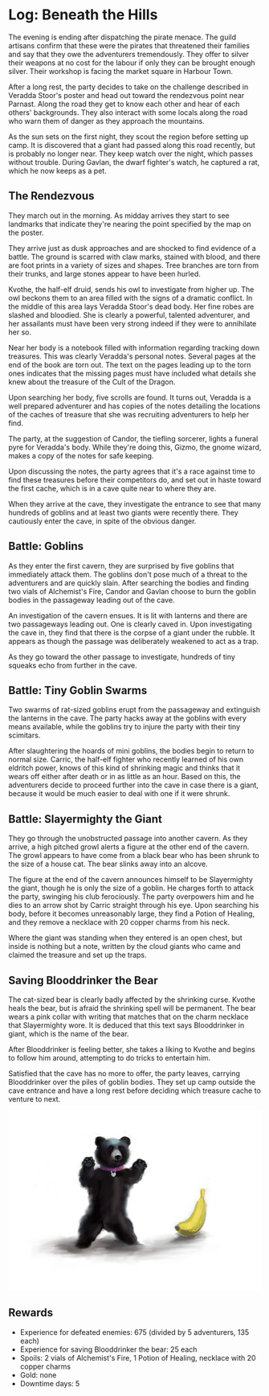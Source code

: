 # Log: Beneath the Hills

The evening is ending after dispatching the pirate menace. The guild artisans confirm that these were the pirates that
threatened their families and say that they owe the adventurers tremendously. They offer to silver their weapons at no
cost for the labour if only they can be brought enough silver. Their workshop is facing the market square in Harbour
Town.

After a long rest, the party decides to take on the challenge described in Veradda Stoor's poster and head out toward
the rendezvous point near Parnast. Along the road they get to know each other and hear of each others' backgrounds. They
also interact with some locals along the road who warn them of danger as they approach the mountains.

As the sun sets on the first night, they scout the region before setting up camp. It is discovered that a giant had
passed along this road recently, but is probably no longer near. They keep watch over the night, which passes without
trouble. During Gavlan, the dwarf fighter's watch, he captured a rat, which he now keeps as a pet.

## The Rendezvous

They march out in the morning. As midday arrives they start to see landmarks that indicate they're nearing the point
specified by the map on the poster.

They arrive just as dusk approaches and are shocked to find evidence of a battle. The ground is scarred with claw marks,
stained with blood, and there are foot prints in a variety of sizes and shapes. Tree branches are torn from their 
trunks, and large stones appear to have been hurled.

Kvothe, the half-elf druid, sends his owl to investigate from higher up. The owl beckons them to an area filled with the
signs of a dramatic conflict. In the middle of this area lays Veradda Stoor's dead body. Her fine robes are slashed and 
bloodied. She is clearly a powerful, talented adventurer, and her assailants must have been very strong indeed if they
were to annihilate her so.

Near her body is a notebook filled with information regarding tracking down treasures. This was clearly Veradda's 
personal notes. Several pages at the end of the book are torn out. The text on the pages leading up to the torn ones
indicates that the missing pages must have included what details she knew about the treasure of the Cult of the Dragon.

Upon searching her body, five scrolls are found. It turns out, Veradda is a well prepared adventurer and has copies of
the notes detailing the locations of the caches of treasure that she was recruiting adventurers to help her find.

The party, at the suggestion of Candor, the tiefling sorcerer, lights a funeral pyre for Veradda's body. While they're
doing this, Gizmo, the gnome wizard, makes a copy of the notes for safe keeping.

Upon discussing the notes, the party agrees that it's a race against time to find these treasures before their
competitors do, and set out in haste toward the first cache, which is in a cave quite near to where they are.

When they arrive at the cave, they investigate the entrance to see that many hundreds of goblins and at least two
giants were recently there. They cautiously enter the cave, in spite of the obvious danger.

## Battle: Goblins

As they enter the first cavern, they are surprised by five goblins that immediately attack them. The goblins don't pose
much of a threat to the adventurers and are quickly slain. After searching the bodies and finding two vials of
Alchemist's Fire, Candor and Gavlan choose to burn the goblin bodies in the passageway leading out of the cave.

An investigation of the cavern ensues. It is lit with lanterns and there are two passageways leading out. One is clearly
caved in. Upon investigating the cave in, they find that there is the corpse of a giant under the rubble. It appears as 
though the passage was deliberately weakened to act as a trap.

As they go toward the other passage to investigate, hundreds of tiny squeaks echo from further in the cave.

## Battle: Tiny Goblin Swarms

Two swarms of rat-sized goblins erupt from the passageway and extinguish the lanterns in the cave. The party hacks away
at the goblins with every means available, while the goblins try to injure the party with their tiny scimitars.

After slaughtering the hoards of mini goblins, the bodies begin to return to normal size. Carric, the half-elf fighter 
who recently learned of his own eldritch power, knows of this kind of shrinking magic and thinks that it wears off 
either after death or in as little as an hour. Based on this, the adventurers decide to proceed further into the cave in
case there is a giant, because it would be much easier to deal with one if it were shrunk.

## Battle: Slayermighty the Giant

They go through the unobstructed passage into another cavern. As they arrive, a high pitched growl alerts a figure at
the other end of the cavern. The growl appears to have come from a black bear who has been shrunk to the size of a house
cat. The bear slinks away into an alcove.

The figure at the end of the cavern announces himself to be Slayermighty the giant, though he is only the size of a 
goblin. He charges forth to attack the party, swinging his club ferociously. The party overpowers him and he dies to an
arrow shot by Carric straight through his eye. Upon searching his body, before it becomes unreasonably large, they find
a Potion of Healing, and they remove a necklace with 20 copper charms from his neck.

Where the giant was standing when they entered is an open chest, but inside is nothing but a note, written by the cloud
giants who came and claimed the treasure and set up the traps.

## Saving Blooddrinker the Bear

The cat-sized bear is clearly badly affected by the shrinking curse. Kvothe heals the bear, but is afraid the shrinking
spell will be permanent. The bear wears a pink collar with writing that matches that on the charm necklace that 
Slayermighty wore. It is deduced that this text says Blooddrinker in giant, which is the name of the bear.

After Blooddrinker is feeling better, she takes a liking to Kvothe and begins to follow him around, attempting to do
tricks to entertain him.

Satisfied that the cave has no more to offer, the party leaves, carrying Blooddrinker over the piles of goblin bodies.
They set up camp outside the cave entrance and have a long rest before deciding which treasure cache to venture to next.

![Blooddrinker the bear](2017-05-03%20Blooddrinker%20the%20bear.jpg)

## Rewards

- Experience for defeated enemies: 675 (divided by 5 adventurers, 135 each)
- Experience for saving Blooddrinker the bear: 25 each
- Spoils: 2 vials of Alchemist's Fire, 1 Potion of Healing, necklace with 20 copper charms
- Gold: none
- Downtime days: 5
